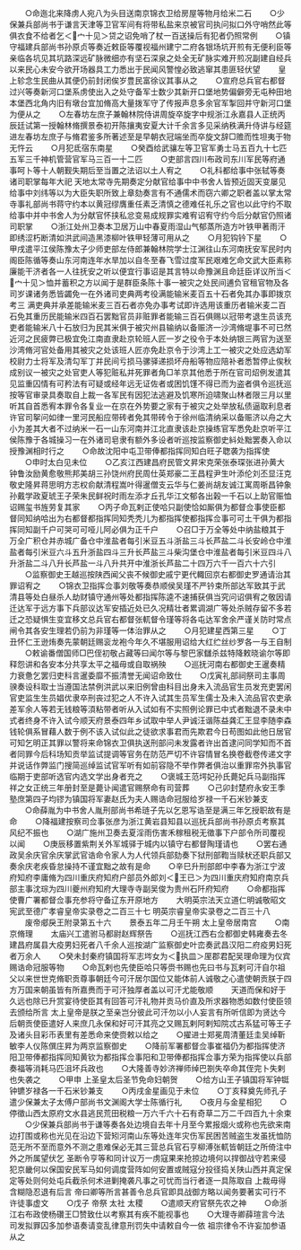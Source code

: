 <!-- { "loadSidebar": true } -->
　　○命迤北来降虏人宛八为头目送南京锦衣卫给房屋等物月给米二石
　　○少保兼兵部尚书于谦言天津等卫官军间有将带私盐来京被官司执问拟口外守哨然此等俱衣食不给者乞＜宀十见＞贷之诏免哨了杖一百送操后有犯者仍照常例
　　○镇守福建兵部尚书孙原贞等奏近敕臣等覆视福州建宁二府各银场坑开煎有无便利臣等亲临各坑见其坑路深远矿脉微细亦有坚石深泉之处全无矿脉实难开煎况副建自经兵以来民心未安今欲开场器具工力悉出于民闻风警惶必致逃窜其患匪轻伏望
　　皇上轸念生民曲从其便仍前封闭俟岁豊民富徐议其事从之
　　○宣府总兵官右都督过兴等奏新河口堡系虏使出入之处守备军士数少其新开口堡地势偏僻旁无屯种田地本堡西北角内旧有墩台宜加脩高大量拨军守了传报声息多余官军掣回并守新河口堡为便从之
　　○左春坊左庶子兼翰林院侍讲周旋卒旋字中规浙江永嘉县人正统丙辰廷试第一授翰林脩撰景泰初开陈攘夷安夏大计千余言多见采纳秩满升侍讲与经筵进左春坊左庶子与脩君鉴多所著述至是早朝衣冠端坐而卒旋文辞□赡而性坦夷于物无忤云
　　○月犯氐宿东南星
　　○癸酉给武骧左等卫官军勇士马五百九十七匹五军三千神机管营官军马三百一十二匹
　　○吏部言四川布政司东川军民等府通事呵卜等十人朝觐失期后至当置之法诏以土人宥之
　　○礼科都给事中张轼等奏诸司职掌每年大祀  天地太常寺先期奏定分献官给事中中书舍人皆预近固天变屡见给事中刘纬等以为大臣失职所致上章劾奏言有不通儒术而窃六卿之职者盖以掌太常寺事礼部尚书蒋守约本以黄冠缪膺重任素乏清慎之德难任礼乐之官也以此守约不取给事中并中书舍人为分献官怀挟私忿变易成规罪实难宥诏宥守约今后分献官仍照诸司职掌
　　○浙江处州卫奏本卫居万山中春夏雨湿山气郁蒸所造方叶铁甲著雨汗即绣涩朽断清如洪武间造黑漆柳叶铁甲轻薄可用从之
　　○月犯钩钤下星
　　○甲戌遣平江侯陈豫太子少师吏部左侍郎兼翰林院学士江渊往山东河南抚安军民时内阁臣陈循等奏山东河南连年水旱加以自冬至春飞雪过度军民艰难乞命文武大臣素称廉能干济者各一人往抚安之听以便宜行事诏是其言特以命豫渊且命廷臣详议所当＜宀十见＞恤并蓄积之方以闻于是群臣条陈十事一被灾之处民间逋负官租官物及各司岁课诸务悉皆蠲免一在外诸司吏典两考役满能输米麦百五十石者免其办事即拨京考三  满吏典并承差能输米麦三百石者亦免办事考试即许选用该重历者输米麦二百石免其重历民能输米四百石罢黜官员非赃罪者能输三百石俱赐以冠带考退生员该充吏者能输米八十石放归为民其米俱于被灾州县输纳以备赈济一沙湾脩堤事不可已然近河之民疲弊已极宜免江南直隶赴京轮班人匠一岁之役令于本处纳银三两官为送至沙湾脩河官处备用其被灾之处该班人匠亦免赴京令于沙湾上工一被灾之处应选幼军校尉力士将军及清勾军丁并民间亏损马骡驿递损坏舟船等物应陪补者悉暂停止俟秋成别议一被灾之处官吏人等犯赃私并死罪者角□羊京其他悉于所在官司炤例发遣其见监重囚情有可矜法有可疑或经年远无证佐者或困饥馑不得已而为盗者俱令巡抚巡按等官审录具奏取自上裁一各军民有因犯法逃避及饥寒所迫啸聚山林者限三月以里听其自首悉宥本罪令各复业一在京在外势要之家有于被灾之处举放私债逼取利息者许官司挐问如律一里河民船应带砖者免其带砖令于徐州临清纳采以备赈济以舟之大小为差其大者不过纳米一石一山东河南并江北直隶该赴京操练官军悉免赴京听平江侯陈豫于各城操习一在外诸司皂隶有额外多设者听巡按监察御史紏处黜罢奏入命以授豫渊相时行之
　　○命故沈阳中屯卫带俸都指挥同知白旺子聦袭为指挥使
　　○申时太白见未位
　　○乙亥江西建昌府民管文昇宋克荣张泰琛张进孙黄大钟鲁汝励黄愈敬熊邦美胡三孙饶州府民周仕英郑豪二王昌程尹生叶添伦刘丕显汪克敬史隆昇蒋思明方志权俞献清程嵩叶得暹僧支云华与仁姜尚胡友诚江寓周晣昌钟象孙戴学政夏琥王子荣朱民鲜祝时雨左添才丘孔华江文郁各出榖一千石以上助官赈恤诏赐玺书旌劳复其家
　　○丙子命瓦剌正使哈只副使恰如厮俱为都督佥事使臣都督同知纳哈出为右都督都指挥同知秃秃儿为都指挥使都指挥佥事可可土干俱为都指挥同知副千户可哭可可哑儿阿必俱为正千户
　　○召□于万全等处中纳盐粮其于万全广积仓并赤城广备仓中淮盐者每引米豆五斗浙盐三斗长芦盐二斗长安岭仓中淮盐者每引米豆六斗五升浙盐四斗三升长芦盐三斗柴沟堡仓中淮盐者每引米豆四斗八升浙盐二斗八升长芦盐一斗八升共开中淮浙长芦盐二十四万六千一百六十六引
　　○监察御史王越巡按陕西闻父丧不候御史戚宁更代輙回京右都御史罗通请治其罪诏宥之
　　○锦衣卫指挥佥事刘敬等奏恭顺侯吴瑾不严钤束所部达军致其于武清县等处白昼杀人劫财镇守通州等处都指挥陈逵不速捕获俱当究问诏俱宥之敬因请迁达军于远方事下兵部议达军安插近处已久况精壮者累调湖广等处杀贼存留不多若迁之恐疑惧生变宜移文总兵官右都督张軏督令瑾等将各屯达军舍余严谨关防时常点闸令其各安生理若仍前为非瑾等一体治罪从之
　　○月犯建星西第三星
　　○丁丑怀仁王逊烠奏先蒙朝廷赐衮龙袍今年久不堪服用诏给大红纻丝纱罗各一与王自制
　　○敕谕番僧国师□巴侄初敬占藏等曰闻尔等与黎巴家讎杀兹特降敕晓谕尔等即释怨讲和各安本分共享太平之福毋或自取祸殃
　　○巡抚河南右都御史王暹奏精力衰惫乞罢归吏科言暹委靡不振清誉无闻诏命致仕
　　○戊寅礼部祠祭司主事周骙奏设科取士当遵国法禁例洪武以来旧例曾由科目出身未入流品官生员发充吏罢闲官吏监生生员娼优隶卒刑丧过犯之人不许入试其生员军生儒士及未入流品官农吏承差军余人等若无钱粮等湏粘带者听从入试如有不实照例论罪已中式者黜退不录未中式者终身不许入试今顺天府景泰四年乡试取中举人尹诚汪谐陈益龚汇王显李随李森钱轮俱系冒藉人数于例不该入试似此之徒欲求事君而先欺君今日苟图如此他日居官可知乞明正其罪以警将来命锦衣卫俱执送刑部问未发露者许出首逮问同学知而不首者同罪今后科场知贡举监试提调等官务在防范严切不许容情冒名换卷截卷传递文字并说话作弊监门搜简巡绰监试官军听有如前容隐不举作弊者俱治以重罪帘外执事官临期于吏部听选官内选文学出身者充之
　　○褒城王范堮妃孙氏薨妃兵马副指挥祥之女正统三年册封至是薨讣闻遣官赐祭命有司营葬
　　○己卯封楚府永安王季塾庶第四子均镠为镇国将军妻赵氏为夫人赐诰命冠服给岁禄一千石米钞兼支
　　○命薛胤为中书舍人胤刑部尚书希琏子先以乞恩写诰至是满三年乞授职故有是命
　　○降福建按察司佥事张彦为浙江黄岩县知县以巡抚兵部尚书孙原贞考察其风纪不振也
　　○湖广施州卫奏去夏淫雨伤害禾稼租税无徵事下户部令所司覆视以闻
　　○庚辰移置紫荆关外军城驿于城内以镇守右都督陶瑾请也
　　○罢右通政吴余庆官余庆掌武官诰命令家人为人代领兵部劾奏下狱刑部鞫当赎枤还职兵部又奏余庆老疾昏怠操持不谨宜黜之故有是命
　　○辛巳升刑部郎中李春为浙江宁波府知府李庸脩为四川重庆府知府户部员外郎刘＜王已＞为四川重庆府知府南京兵部主事沈琮为四川夔州府知府大理寺寺副吴俊为贵州石阡府知府
　　○命都指挥使曹广署都督佥事充参将守备辽东开原地方
　　大明英宗法天立道仁明诚敬昭文宪武至德广孝睿皇帝实录卷之二百三十七
明英宗睿皇帝实录卷之二百三十八
　　废帝郕戾王附录第五十六
　　景泰五年二月壬午朔  太上皇帝居南宫
　　○南京脩理
　　太庙兴工遣驸马都尉赵辉祭告
　　○巡抚江西右佥都御史韩雍奏去冬建昌府属县大疫男妇死者八千余人巡按湖广监察御史叶峦奏武昌汉阳二府疫男妇死者万余人
　　○癸未封秦府镇国将军志埁女为＜执皿＞厔郡君配吴理命理为仪宾赐诰命冠服等物
　　○命瓦剌也先使臣哈只等赍书赐也先曰书与瓦剌可汗自尔祖父以来世世克脩职贡尊事朝廷今可汗居尔国位又能体前人诚敬之心遣使朝贡朕于四方万国来朝虽皆有所嘉赉而于可汗独厚者盖以可汗尤能敬顺
　　天道而保和好于久远也除已升赏宴待使臣其有回答可汗礼物并贡马价直及所求器物悉如数付使臣领去颁给所言  太上皇帝是朕之至亲岂分彼此可汗勿以小人妄言有所听信即为贤达今后朝贡使臣遣好人来庶几永保和好可汗其亮之又赐瓦剌阿剌知院忒古系猛可等王子及诸头目彩币表里有差悉命来使赍敕以给之
　　○擢进士郑冕周清董廷圭吴绰靳敏李人仪陈僎庄昇为两京监察御史
　　○降前军署都督佥事崔福仍为都指挥使济阳卫带俸都指挥同知黄钦为都指挥佥事阳和卫带俸都指挥佥事方荣为指挥使以兵部奏福等消耗马匹沮坏兵政也
　　○大隆善寺妙济禅师绰巴劄失卒命其侄完卜失剌也失袭之
　　○甲申  上圣皇太后圣节免命妇朝贺
　　○给方山王子镇国将军钟铤钟镳岁禄各一千石米钞兼支
　　○丙戌金星画见于未位
　　○丁亥释奠先师孔子遣少保兼太子太傅户部尚书文渊阁大学士陈循行礼
　　○夜月与金星相犯
　　○停徵山西太原府文水县逃民荒田税粮一万六千六十石有奇草二万二千四百九十余束
　　○少保兼兵部尚书于谦等奏各处边境自去年十月至今累报烟火或称也先欲来南边打围或称也光见在沿边下营矧河南山东等处连年灾伤军民困苦贼盗生发虽抚恤防范无所不至而意外不测之患难保必无其三营总兵官石亨柳溥张軏皆朝廷之所倚注中外之所属望伏乞  圣断令亨等和同计议万一虏寇果来抢掠边境何以捍御战守若来侵犯京畿何以保国安民军马如何调度营阵如何安置或贼寇分投径捣关陕山西并真定保定等处则何处屯兵截杀何术进剿掩袭凡事之可忧而当行者逐一具陈取自  上裁毋得含糊隐忍退有后言  帝曰卿等所言甚善令总兵官即具战御方略以闻务要著实可行不许徒事虚文
　　○戊子  帝祭  太社  太稷
　　○遣顺天府官祭先农之神
　　○命浙江右布政使杨礸王□赞致仕以考察其有疾不能视事也
　　○大理寺卿薛瑄言今法司发拟罪囚多加参语奏请变乱律意刑罚失中请敕自今一依  祖宗律令不许妄加参语从之
